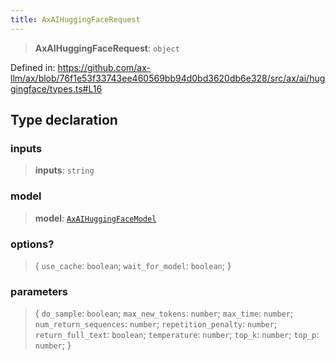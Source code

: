 ```yaml
---
title: AxAIHuggingFaceRequest
---
```


> **AxAIHuggingFaceRequest**: `object`

Defined in: https://github.com/ax-llm/ax/blob/76f1e53f33743ee460569bb94d0bd3620db6e328/src/ax/ai/huggingface/types.ts#L16

## Type declaration

<a id="inputs"></a>

### inputs

> **inputs**: `string`

<a id="model"></a>

### model

> **model**: [`AxAIHuggingFaceModel`](/api/#03-apidocs/enumerationaxaihuggingfacemodel)

### options?

> \{ `use_cache`: `boolean`; `wait_for_model`: `boolean`; \}

### parameters

> \{ `do_sample`: `boolean`; `max_new_tokens`: `number`; `max_time`: `number`; `num_return_sequences`: `number`; `repetition_penalty`: `number`; `return_full_text`: `boolean`; `temperature`: `number`; `top_k`: `number`; `top_p`: `number`; \}
